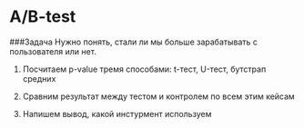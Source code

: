 # A/B-test
###Задача
Нужно понять, стали ли мы больше зарабатывать с пользователя или нет.  

1. Посчитаем p-value тремя способами: t-тест, U-тест, бутстрап средних  

2. Сравним результат между тестом и контролем по всем этим кейсам

3. Напишем вывод, какой инстурмент используем
